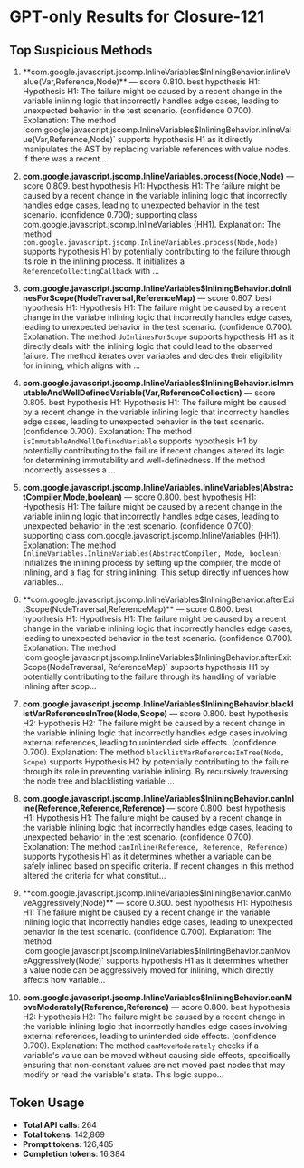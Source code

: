 # GPT-only Results for Closure-121

## Top Suspicious Methods

1. **com.google.javascript.jscomp.InlineVariables$InliningBehavior.inlineValue(Var,Reference,Node)** — score 0.810. best hypothesis H1: Hypothesis H1: The failure might be caused by a recent change in the variable inlining logic that incorrectly handles edge cases, leading to unexpected behavior in the test scenario. (confidence 0.700).
    Explanation: The method `com.google.javascript.jscomp.InlineVariables$InliningBehavior.inlineValue(Var,Reference,Node)` supports hypothesis H1 as it directly manipulates the AST by replacing variable references with value nodes. If there was a recent...

2. **com.google.javascript.jscomp.InlineVariables.process(Node,Node)** — score 0.809. best hypothesis H1: Hypothesis H1: The failure might be caused by a recent change in the variable inlining logic that incorrectly handles edge cases, leading to unexpected behavior in the test scenario. (confidence 0.700); supporting class com.google.javascript.jscomp.InlineVariables (HH1).
    Explanation: The method `com.google.javascript.jscomp.InlineVariables.process(Node,Node)` supports hypothesis H1 by potentially contributing to the failure through its role in the inlining process. It initializes a `ReferenceCollectingCallback` with ...

3. **com.google.javascript.jscomp.InlineVariables$InliningBehavior.doInlinesForScope(NodeTraversal,ReferenceMap)** — score 0.807. best hypothesis H1: Hypothesis H1: The failure might be caused by a recent change in the variable inlining logic that incorrectly handles edge cases, leading to unexpected behavior in the test scenario. (confidence 0.700).
    Explanation: The method `doInlinesForScope` supports hypothesis H1 as it directly deals with the inlining logic that could lead to the observed failure. The method iterates over variables and decides their eligibility for inlining, which aligns with ...

4. **com.google.javascript.jscomp.InlineVariables$InliningBehavior.isImmutableAndWellDefinedVariable(Var,ReferenceCollection)** — score 0.805. best hypothesis H1: Hypothesis H1: The failure might be caused by a recent change in the variable inlining logic that incorrectly handles edge cases, leading to unexpected behavior in the test scenario. (confidence 0.700).
    Explanation: The method `isImmutableAndWellDefinedVariable` supports hypothesis H1 by potentially contributing to the failure if recent changes altered its logic for determining immutability and well-definedness. If the method incorrectly assesses a ...

5. **com.google.javascript.jscomp.InlineVariables.InlineVariables(AbstractCompiler,Mode,boolean)** — score 0.800. best hypothesis H1: Hypothesis H1: The failure might be caused by a recent change in the variable inlining logic that incorrectly handles edge cases, leading to unexpected behavior in the test scenario. (confidence 0.700); supporting class com.google.javascript.jscomp.InlineVariables (HH1).
    Explanation: The method `InlineVariables.InlineVariables(AbstractCompiler, Mode, boolean)` initializes the inlining process by setting up the compiler, the mode of inlining, and a flag for string inlining. This setup directly influences how variables...

6. **com.google.javascript.jscomp.InlineVariables$InliningBehavior.afterExitScope(NodeTraversal,ReferenceMap)** — score 0.800. best hypothesis H1: Hypothesis H1: The failure might be caused by a recent change in the variable inlining logic that incorrectly handles edge cases, leading to unexpected behavior in the test scenario. (confidence 0.700).
    Explanation: The method `com.google.javascript.jscomp.InlineVariables$InliningBehavior.afterExitScope(NodeTraversal, ReferenceMap)` supports hypothesis H1 by potentially contributing to the failure through its handling of variable inlining after scop...

7. **com.google.javascript.jscomp.InlineVariables$InliningBehavior.blacklistVarReferencesInTree(Node,Scope)** — score 0.800. best hypothesis H2: Hypothesis H2: The failure might be caused by a recent change in the variable inlining logic that incorrectly handles edge cases involving external references, leading to unintended side effects. (confidence 0.700).
    Explanation: The method `blacklistVarReferencesInTree(Node, Scope)` supports Hypothesis H2 by potentially contributing to the failure through its role in preventing variable inlining. By recursively traversing the node tree and blacklisting variable ...

8. **com.google.javascript.jscomp.InlineVariables$InliningBehavior.canInline(Reference,Reference,Reference)** — score 0.800. best hypothesis H1: Hypothesis H1: The failure might be caused by a recent change in the variable inlining logic that incorrectly handles edge cases, leading to unexpected behavior in the test scenario. (confidence 0.700).
    Explanation: The method `canInline(Reference, Reference, Reference)` supports hypothesis H1 as it determines whether a variable can be safely inlined based on specific criteria. If recent changes in this method altered the criteria for what constitut...

9. **com.google.javascript.jscomp.InlineVariables$InliningBehavior.canMoveAggressively(Node)** — score 0.800. best hypothesis H1: Hypothesis H1: The failure might be caused by a recent change in the variable inlining logic that incorrectly handles edge cases, leading to unexpected behavior in the test scenario. (confidence 0.700).
    Explanation: The method `com.google.javascript.jscomp.InlineVariables$InliningBehavior.canMoveAggressively(Node)` supports hypothesis H1 as it determines whether a value node can be aggressively moved for inlining, which directly affects how variable...

10. **com.google.javascript.jscomp.InlineVariables$InliningBehavior.canMoveModerately(Reference,Reference)** — score 0.800. best hypothesis H2: Hypothesis H2: The failure might be caused by a recent change in the variable inlining logic that incorrectly handles edge cases involving external references, leading to unintended side effects. (confidence 0.700).
    Explanation: The method `canMoveModerately` checks if a variable's value can be moved without causing side effects, specifically ensuring that non-constant values are not moved past nodes that may modify or read the variable's state. This logic suppo...


## Token Usage

- **Total API calls**: 264
- **Total tokens**: 142,869
- **Prompt tokens**: 126,485
- **Completion tokens**: 16,384
